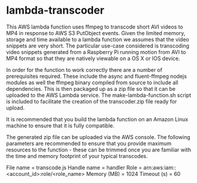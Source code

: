 lambda-transcoder
=================

This AWS lambda function uses ffmpeg to transcode short AVI videos to MP4 in response to AWS S3 PutObject events. Given the limited memory, storage and time available to a lambda function we assumes that the video snippets are very short. The particular use-case considered is transcoding video snippets generated from a Raspberry Pi running motion from AVI to MP4 format so that they are natively viewable on a OS X or IOS device.

In order for the function to work correctly there are a number of prerequisites required. These include the async and fluent-ffmpeg nodejs modules as well the ffmpeg binary compiled from source to include all dependencies. This is then packaged up as a zip file so that it can be uploaded to the AWS Lambda service. The make-lambda-function.sh script is included to facilitate the creation of the transcoder.zip file ready for upload.

It is recommended that you build the lambda function on an Amazon Linux machine to ensure that it is fully compatible.

The generated zip file can be uploaded via the AWS console. The following parameters are recommended to ensure that you provide maximum resources to the function - these can be trimmed once you are familiar with the time and memory footprint of your typical transcodes.

File name = transcode.js
Handle name = handler
Role = arn:aws:iam::<account_id>:role/<role_name>
Memory (MB) = 1024
Timeout (s) = 60



